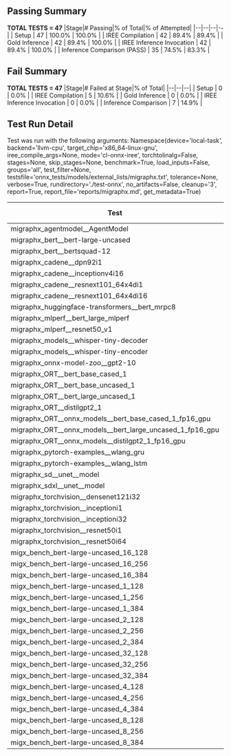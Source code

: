 ## Passing Summary

**TOTAL TESTS = 47**
|Stage|# Passing|% of Total|% of Attempted|
|--|--|--|--|
| Setup | 47 | 100.0% | 100.0% |
| IREE Compilation | 42 | 89.4% | 89.4% |
| Gold Inference | 42 | 89.4% | 100.0% |
| IREE Inference Invocation | 42 | 89.4% | 100.0% |
| Inference Comparison (PASS) | 35 | 74.5% | 83.3% |
## Fail Summary

**TOTAL TESTS = 47**
|Stage|# Failed at Stage|% of Total|
|--|--|--|
| Setup | 0 | 0.0% |
| IREE Compilation | 5 | 10.6% |
| Gold Inference | 0 | 0.0% |
| IREE Inference Invocation | 0 | 0.0% |
| Inference Comparison | 7 | 14.9% |
## Test Run Detail
Test was run with the following arguments:
Namespace(device='local-task', backend='llvm-cpu', target_chip='x86_64-linux-gnu', iree_compile_args=None, mode='cl-onnx-iree', torchtolinalg=False, stages=None, skip_stages=None, benchmark=True, load_inputs=False, groups='all', test_filter=None, testsfile='onnx_tests/models/external_lists/migraphx.txt', tolerance=None, verbose=True, rundirectory='./test-onnx', no_artifacts=False, cleanup='3', report=True, report_file='reports/migraphx.md', get_metadata=True)

| Test | Exit Status | Mean Benchmark Time (ms) | Notes |
|--|--|--|--|
| migraphx_agentmodel__AgentModel | compilation | None | |
| migraphx_bert__bert-large-uncased | PASS | 410.050072396795 | |
| migraphx_bert__bertsquad-12 | PASS | 95.47600487158411 | |
| migraphx_cadene__dpn92i1 | PASS | 186.27364731704196 | |
| migraphx_cadene__inceptionv4i16 | PASS | 7257.201622550686 | |
| migraphx_cadene__resnext101_64x4di1 | PASS | 330.1170965035756 | |
| migraphx_cadene__resnext101_64x4di16 | compilation | None | |
| migraphx_huggingface-transformers__bert_mrpc8 | PASS | 420.7999901846051 | |
| migraphx_mlperf__bert_large_mlperf | Numerics | 456.75493590533733 | |
| migraphx_mlperf__resnet50_v1 | PASS | 100.866571896606 | |
| migraphx_models__whisper-tiny-decoder | PASS | 40.881104412532984 | |
| migraphx_models__whisper-tiny-encoder | Numerics | 182.97361416949164 | |
| migraphx_onnx-model-zoo__gpt2-10 | compilation | None | |
| migraphx_ORT__bert_base_cased_1 | PASS | 85.6320152857474 | |
| migraphx_ORT__bert_base_uncased_1 | PASS | 86.1523870844394 | |
| migraphx_ORT__bert_large_uncased_1 | PASS | 260.9526995155546 | |
| migraphx_ORT__distilgpt2_1 | PASS | 31.267068913262893 | |
| migraphx_ORT__onnx_models__bert_base_cased_1_fp16_gpu | Numerics | 83.0977072732316 | |
| migraphx_ORT__onnx_models__bert_large_uncased_1_fp16_gpu | Numerics | 244.06757661037975 | |
| migraphx_ORT__onnx_models__distilgpt2_1_fp16_gpu | Numerics | 40.557210540605915 | |
| migraphx_pytorch-examples__wlang_gru | PASS | 70.28517567863067 | |
| migraphx_pytorch-examples__wlang_lstm | PASS | 41.05426650494337 | |
| migraphx_sd__unet__model | compilation | None | |
| migraphx_sdxl__unet__model | compilation | None | |
| migraphx_torchvision__densenet121i32 | PASS | 1377.288181334734 | |
| migraphx_torchvision__inceptioni1 | PASS | 258.7425878478421 | |
| migraphx_torchvision__inceptioni32 | PASS | 6648.711625486612 | |
| migraphx_torchvision__resnet50i1 | PASS | 99.475635914132 | |
| migraphx_torchvision__resnet50i64 | PASS | 6088.079392910004 | |
| migx_bench_bert-large-uncased_16_128 | PASS | 2688.5782157381377 | |
| migx_bench_bert-large-uncased_16_256 | PASS | 4097.817492360869 | |
| migx_bench_bert-large-uncased_16_384 | Numerics | 6359.2730319748325 | |
| migx_bench_bert-large-uncased_1_128 | PASS | 188.25395156939825 | |
| migx_bench_bert-large-uncased_1_256 | PASS | 380.8855851077371 | |
| migx_bench_bert-large-uncased_1_384 | PASS | 392.6775228853027 | |
| migx_bench_bert-large-uncased_2_128 | PASS | 464.1774833823244 | |
| migx_bench_bert-large-uncased_2_256 | PASS | 646.0645279536644 | |
| migx_bench_bert-large-uncased_2_384 | PASS | 845.9059540182352 | |
| migx_bench_bert-large-uncased_32_128 | PASS | 5134.512519463897 | |
| migx_bench_bert-large-uncased_32_256 | PASS | 8841.4287759612 | |
| migx_bench_bert-large-uncased_32_384 | Numerics | 11939.357503627738 | |
| migx_bench_bert-large-uncased_4_128 | PASS | 745.4024838904539 | |
| migx_bench_bert-large-uncased_4_256 | PASS | 1125.1086300859847 | |
| migx_bench_bert-large-uncased_4_384 | PASS | 1749.2347011963527 | |
| migx_bench_bert-large-uncased_8_128 | PASS | 1532.454961289962 | |
| migx_bench_bert-large-uncased_8_256 | PASS | 2403.966260453065 | |
| migx_bench_bert-large-uncased_8_384 | PASS | 3127.1362490952015 | |
